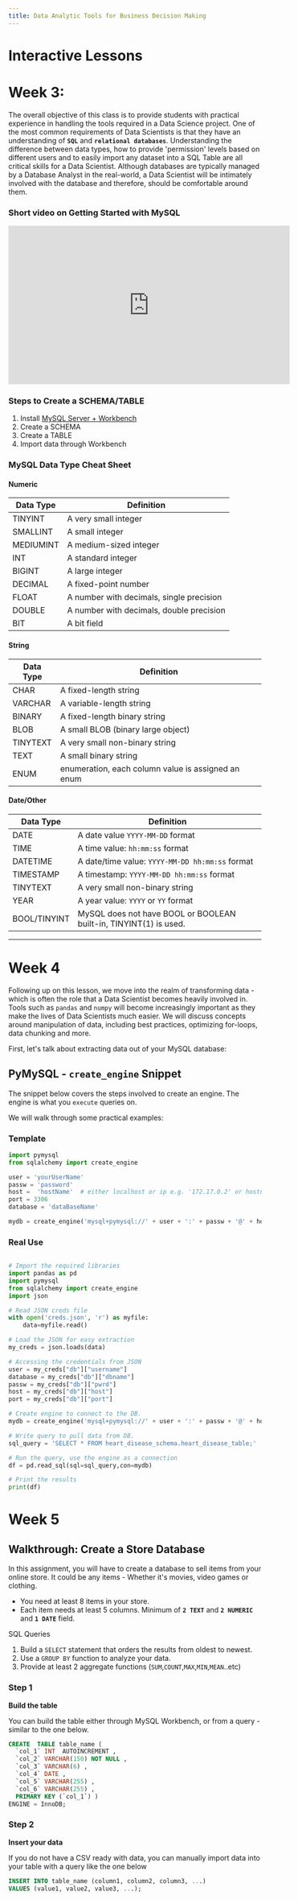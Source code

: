 ```yaml
---
title: Data Analytic Tools for Business Decision Making
---
```



# Interactive Lessons
# Week 3: 

The overall objective of this class is to provide students with practical experience in handling the tools required in a Data Science project. One of the most common requirements of Data Scientists is that they have an understanding of **`SQL`** and **`relational databases`**. Understanding the difference between data types, how to provide 'permission' levels based on different users and to easily import any dataset into a SQL Table are all critical skills for a Data Scientist. Although databases are typically managed by a Database Analyst in the real-world, a Data Scientist will be intimately involved with the database and therefore, should be comfortable around them. 

### Short video on Getting Started with MySQL
<iframe width="560" height="315" src="https://www.youtube.com/embed/e1LPfehYSgg" frameborder="0" allow="accelerometer; autoplay; encrypted-media; gyroscope; picture-in-picture" allowfullscreen></iframe>


### Steps to Create a SCHEMA/TABLE

1. Install [MySQL Server + Workbench](https://dev.mysql.com/downloads/installer/) 
2. Create a SCHEMA 
3. Create a TABLE  
4. Import data through Workbench


### MySQL Data Type Cheat Sheet
#### Numeric

| Data Type  | Definition |  
| ------- | ------- |
| TINYINT  | A very small integer |
| SMALLINT  | A small integer |
| MEDIUMINT  | A medium-sized integer |
| INT  | A standard integer |
| BIGINT  | A large integer |
| DECIMAL  | A fixed-point number |
| FLOAT  | A number with decimals, single precision |
| DOUBLE  | A number with decimals, double precision |
| BIT  | A bit field |
 
 
#### String

| Data Type  | Definition  |
|---|---|
| CHAR  | A fixed-length string  |
| VARCHAR  | A variable-length string  |
| BINARY  | A fixed-length binary string  |
| BLOB  | A small BLOB (binary large object)  |
| TINYTEXT  | A very small non-binary string  |
| TEXT  | A small binary string  |
| ENUM  | enumeration, each column value is assigned an enum  |


#### Date/Other

| Data Type  | Definition  |
|---|---|
| DATE  | A date value `YYYY-MM-DD` format  |
| TIME  | A time value: `hh:mm:ss` format  |
| DATETIME  | A date/time value: `YYYY-MM-DD hh:mm:ss` format  |
| TIMESTAMP  | A timestamp: ` YYYY-MM-DD hh:mm:ss ` format  |
| TINYTEXT  | A very small non-binary string  |
| YEAR  | A year value: `YYYY` or `YY` format  |
| BOOL/TINYINT  | MySQL does not have BOOL or BOOLEAN built-in, TINYINT(1) is used.  |




--- 

# Week 4 

Following up on this lesson, we move into the realm of transforming data - which is often the role that a Data Scientist becomes heavily involved in. Tools such as `pandas` and `numpy` will become increasingly important as they make the lives of Data Scientists much easier. We will discuss concepts around manipulation of data, including best practices, optimizing for-loops, data chunking and more. 


First, let's talk about extracting data out of your MySQL database: 

## PyMySQL - `create_engine` Snippet

The snippet below covers the steps involved to create an engine. The engine is what you `execute` queries on. 

We will walk through some practical examples: 

### Template

```python
import pymysql
from sqlalchemy import create_engine

user = 'yourUserName'
passw = 'password'
host =  'hostName'  # either localhost or ip e.g. '172.17.0.2' or hostname address 
port = 3306 
database = 'dataBaseName'

mydb = create_engine('mysql+pymysql://' + user + ':' + passw + '@' + host + ':' + str(port) + '/' + database , echo=False)
```

### Real Use

```python

# Import the required libraries
import pandas as pd
import pymysql
from sqlalchemy import create_engine
import json

# Read JSON creds file
with open('creds.json', 'r') as myfile:
    data=myfile.read()

# Load the JSON for easy extraction
my_creds = json.loads(data)

# Accessing the credentials from JSON
user = my_creds["db"]["username"]
database = my_creds["db"]["dbname"]
passw = my_creds["db"]["pwrd"]
host = my_creds["db"]["host"]
port = my_creds["db"]["port"]

# Create engine to connect to the DB.  
mydb = create_engine('mysql+pymysql://' + user + ':' + passw + '@' + host + ':' + str(port) + '/' + database , echo=False)

# Write query to pull data from DB. 
sql_query = 'SELECT * FROM heart_disease_schema.heart_disease_table;'

# Run the query, use the engine as a connection
df = pd.read_sql(sql=sql_query,con=mydb)

# Print the results
print(df)

```

# Week 5

## Walkthrough: Create a Store Database 
In this assignment, you will have to create a database to sell items from your online store.
It could be any items - Whether it's movies, video games or clothing. 
- You need at least 8 items in your store. 
- Each item needs at least 5 columns. Minimum of **`2 TEXT`** and **`2 NUMERIC`** and **`1 DATE`** field. 

SQL Queries
1. Build a `SELECT` statement that orders the results from oldest to newest. 
2. Use a `GROUP BY` function to analyze your data. 
3. Provide at least 2 aggregate functions (`SUM`,`COUNT`,`MAX`,`MIN`,`MEAN`..etc)


### Step 1

**Build the table**

You can build the table either through MySQL Workbench, or from a query - similar to the one below. 

```SQL
CREATE  TABLE table_name (
  `col_1` INT  AUTOINCREMENT ,
  `col_2` VARCHAR(150) NOT NULL ,
  `col_3` VARCHAR(6) ,
  `col_4` DATE ,
  `col_5` VARCHAR(255) ,
  `col_6` VARCHAR(255) ,
  PRIMARY KEY (`col_1`) )
ENGINE = InnoDB;
```
### Step 2

**Insert your data**

If you do not have a CSV ready with data, you can manually import data into your table with a query like the one below

```SQL
INSERT INTO table_name (column1, column2, column3, ...)
VALUES (value1, value2, value3, ...);
```
